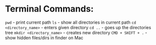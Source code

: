 # Terminal Commands:

`pwd` - print current path
`ls` - show all directories in current path
`cd <directory_name>` - enters given directory
`cd ..` - goes up the directories tree
`mkdir <directory_name>` - creates new directory
`CMD + SHIFT + .` - show hidden files/dirs in finder on Mac
